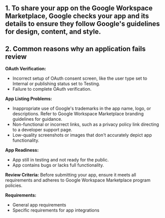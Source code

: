 ## 1. To share your app on the Google Workspace Marketplace, Google checks your app and its details to ensure they follow Google's guidelines for design, content, and style.
## 2. Common reasons why an application fails review
   
__OAuth Verification:__
- Incorrect setup of OAuth consent screen, like the user type set to Internal or publishing status set to Testing.
- Failure to complete OAuth verification.

__App Listing Problems:__
- Inappropriate use of Google's trademarks in the app name, logo, or descriptions. Refer to Google Workspace Marketplace branding guidelines for guidance.
- Non-functional or incorrect links, such as a privacy policy link directing to a developer support page.
- Low-quality screenshots or images that don't accurately depict app functionality.

__App Readiness:__
- App still in testing and not ready for the public.
- App contains bugs or lacks full functionality.

__Review Criteria:__
Before submitting your app, ensure it meets all requirements and adheres to Google Workspace Marketplace program policies.

__Requirements:__
- General app requirements
- Specific requirements for app integrations
